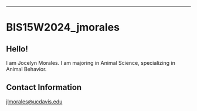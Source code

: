 ---

# BIS15W2024_jmorales

## Hello!

I am Jocelyn Morales. I am majoring in Animal Science, specializing in Animal Behavior.

## Contact Information

[jlmorales\@ucdavis.edu](mailto:jlmorales@ucdavis.edu)
